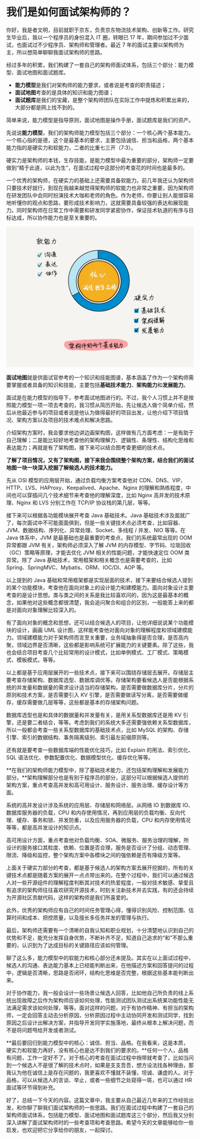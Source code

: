 

# 我们是如何面试架构师的？

你好，我是者文明，目前就职于京东，负责京东物流技术架构、创新等工作。研究生毕业后，我以一个程序员的身份混入 IT 圈，转眼已 17 年，期间参加过不少面试，也面试过不少程序员、架构师和管理者。最近 7 年的面试主要以架构师为主，所以想简单聊聊我面试架构师的思路。

经过多年的积累，我们构建了一套自己的架构师面试体系，包括三个部分：能力模型、面试地图和面试题库。

- **能力模型**是我们对架构师的能力要求，或者说是考查的职责描述；
- **面试地图**考查的是具体的知识和能力图谱；
- **面试题库**是我们的宝藏，是整个架构师团队在实际工作中提炼和积累出来的，大部分都是网上找不到的。

简单来说，能力模型是指导原则，面试地图是操作手册，面试题库是我们的资产。

先说说**能力模型**，我们的架构师能力模型包括三个部分：一个核心两个基本能力。一个核心指的是德，这个是最基本的要求，主要包括诚信、担当和品格，两个基本能力指的是硬实力和软能力，二者的比重七三开（7:3）。

硬实力是架构师的本钱，生存技能，是能力模型中最为重要的部分，架构师一定要做到“精于此道，以此为生”，在面试过程中这部分的考查花的时间也是最多的。

一个优秀的架构师，在硬实力的基础上还需要具备软能力。前几年我还认为架构师只要技术好就行，到现在我越来越觉得架构师的软能力也非常之重要，因为架构师在研发团队中会同时扮演技术大咖和老师的角色。作为老师，你要让别人能很容易地听懂你的观点和思路，要形成技术影响力，这就需要具备较强的表达和展现能力。同时架构师在日常工作中需要和研发同学紧密协作，保证技术轨道的有序与目标达成，所以协作能力也是至关重要的。

![架构师的两个基本能力](assets/架构师的两个基本能力.jpg)



**面试地图**就是供面试官参考的一个知识和技能图谱，基本涵盖了作为一个架构师需要掌握或者具备的知识和技能，主要包括**基础技术能力**、**架构能力**和**发展能力**。

面试是在能力模型的指导下，参考面试地图进行的。不过，我个人习惯上并不是按照能力模型一项一项去考查的，我习惯从简历开始，先让候选人做个简单介绍，然后从他最近参与的项目或者说是他认为做得最好的项目出发，让他介绍下项目情况、架构方案以及项目的技术难点和解决思路。

介绍架构方案时，我会要求他边讲边画架构图，这样做有几方面考虑：一是有助于自己理解；二是能比较好地考查他的架构理解力、逻辑性、条理性、结构化思维和表达能力；再就是有了架构图，接下来可以结合图考查更细的技术点。

**了解了项目情况，又有了架构图，接下来我会围绕整个架构方案，结合我们的面试地图一块一块深入挖掘了解候选人的技术能力。**

先从 OSI 模型的应用层开始，通过负载均衡方案考查他对 CDN、DNS、VIP、HTTP、LVS、HAProxy、Keepalived、Apache、Nginx 的理解和熟练程度，中间也可以穿插问几个技术细节来考查他的理解深度，比如 Nginx 高并发的技术原理、Nginx 和 LVS 分别工作在 TCP/IP 协议栈的第几层，等等。

接下来可以根据各功能模块展开考查 Java 基础技术。Java 基础技术涉及面就广了，每次面试中不可能面面俱到，但是一些关键技术点必须考查，比如容器、JVM、数据结构、序列化、异常处理、Socket、多线程 / 并发、NIO 等等。在 Java 体系中，JVM 是最基础也是最重要的考查点，我们的系统最常出现的 OOM 异常都跟 JVM 有关，架构师必须深入了解 JVM 的内存模型、字节码、垃圾回收（GC）策略等原理，才能去优化 JVM 相关的性能问题，才能快速定位 OOM 类异常。除了 Java 基础技术，常用框架和相关概念也是需要考查的，比如 Spring、SpringMVC、Mybatis、ORM、IOC/DI、AOP 等。

以上提到的 Java 基础和常用框架都是实现层面的技术，接下来要结合候选人提到的某个功能模块，考查他在面向对象上的设计能力和建模能力。面向对象设计主要考查的是设计思想。类与类之间的关系是我比较喜欢问的，因为这是最基本的概念，如果他对这些概念都很清楚，我会追问聚合和组合的区别，一般能答上来的都是对面向对象理解比较深入的。

有了面向对象的概念和思想，还可以结合候选人的项目，让他详细说说某个功能模块的设计，画画 UML 设计图，这样能考查他对面向对象的理解程度和领域建模能力。领域建模能力对于架构师而言至关重要，业务域抽象得是否合理，是否高内聚，领域边界是否清晰，这些都是影响系统可扩展能力的关键要素。除了这些，我也会结合项目考查几个比较常用的设计模式，比如单例模式、工厂模式、策略模式、模板模式，等等。

以上都是基于应用层展开的一些技术点，接下来可以围绕存储层去展开。存储层主要考查存储架构、数据库选型、数据库调优等。存储架构要看候选人是否能根据系统的并发量和数据量的需求设计适当的存储架构，是否需要做数据库分片，分片的原则和技术方案，是否需要引入 KV 引擎，是否需要做读写分离，是否需要做缓存，缓存需要做几层等等，这些都是基本的存储架构问题。

数据库选型也是和具体的数据量和并发量有关，是用关系型数据库还是用 KV 引擎，还是要二者结合，等等。考虑到我们的系统大多还需要强依赖关系型数据库，所以一般都会考查一些关系型数据库的基础技术点，比如 MySQL 的架构、存储引擎、索引的数据结构、事务隔离级别、索引最左前缀原则等。

还有就是要考查一些数据库端的性能优化技巧，比如 Explain 的用法、索引优化、SQL 语法优化、参数配置优化、数据模型优化、缓存优化等等。

**在我们的架构师能力模型中，除了基础技术能力，还包括架构理解和发展能力部分。**架构理解部分也是有别于程序员的部分，这部分可以根据候选人提供的架构方案，重点考查高并发和高可用设计、服务设计、服务治理、缓存设计等方面。

系统的高并发设计涉及系统的应用层、存储层和网络层。从网络 IO 到数据库 IO、数据库服务器的负载，CPU 和内存使用情况，再到应用层的负载均衡、反向代理、缓存、事务和锁、并发防重，以及应用服务器的负载，CPU 和内存使用情况等等，都是高并发设计的知识点。

高可用设计方面，重点考查他对负载均衡、SOA、微服务、服务治理的理解，所设计的服务接口其粒度、依赖、位置是否合理，服务是否设计了分组、动态管理、限流、降级和监控，整个架构方案中各模块之间的强依赖是否有降级方案等。

上面关于硬实力部分的考查，都是基于候选人的架构方案去展开挖掘的，所有的关键技术点都是随着方案的展开一点点带出来的。在整个过程中，我们可以通过候选人对一些开源组件的理解程度判断其对技术的热爱程度，一般对技术敏感、挚爱且有追求的架构师往往喜欢研究开源技术，时刻关注新技术并去实践，有的还会持续为开源社区贡献代码，这样的架构师是我们所喜爱的。

此外，优秀的架构师应有自己的时间任务管理心得，懂得识别风险、控制范围、估算时间和成本、把控质量，以及擅长多任务并发的管理与执行。

最后，架构师还需要有一个清晰的自我认知和职业规划，十分清楚地认识到自己的优势和不足，能充分发挥自身优势，不断补齐不足，知道自己追求的“和”不那么重要的，认识到为了达成目标的关键路径应该如何管理。

聊了这么多，能力模型中的软能力和核心部分还未提及。其实在以上面试过程中，候选人的沟通、表达能力基本上已经能判断出来，在他描述方案和回答提问的过程中，逻辑是否清晰，思路是否闭环，结构化思维是否完整，根据这些基本能判断出来。

对于协作能力，我一般会设计一些场景让候选人回答，比如他自己所负责的线上系统出现故障之后作为架构师应该如何处理，性能测试团队测试出系统某功能性能无法满足需求该如何处理，等等。面对这样的问题，对于有协作精神、有担当的架构师，一定会回答主动去分析原因，分析原因过程中主动协同开发和测试同学，找到原因之后设计出解决方案，并指导开发同学实施落地，最终从根本上解决问题，而不是将问题甩给开发或者测试。

**最后要回归到能力模型中的核心：诚信、担当、品格。在我看来，这是本质，硬实力和软能力再好，没有核心也是达不到我们的要求的。**任何一个人，品格有问题，工作一定好不了。对于核心的考查在面试过程中捎带就考查了，比如当问到一个候选人不是很了解的技术点时，如果是支支吾吾，想方设法找各种理由，那我认为他在诚信上是存在问题的，我更喜欢不懂就不装懂，坦诚、谦虚的人。对于品格，可以从候选人的言谈、举止，或者一些细节之处窥得一斑，也可以通过 HR 面试等环节得到补充。

好了，总结一下今天的内容。这篇文章中，我主要从自己最近几年来的工作经验出发，和你聊了聊我们面试架构师的一些思路。我们在面试过程中构建了一套自己的架构师面试体系，包括能力模型、面试地图和面试题库这三个部分，然后我又分别深入讲解了面试架构师时的一些考查项和考查思路。希望今天的文章能够给你一些启发，也欢迎把它分享给你的朋友，一起探讨。







































